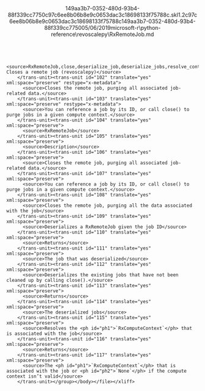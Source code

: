 <?xml version="1.0"?><xliff version="1.2" xmlns="urn:oasis:names:tc:xliff:document:1.2" xmlns:xsi="http://www.w3.org/2001/XMLSchema-instance" xsi:schemaLocation="urn:oasis:names:tc:xliff:document:1.2 xliff-core-1.2-transitional.xsd"><file datatype="xml" original="RxRemoteJob.md" source-language="en-US" target-language="en-US"><header><tool tool-id="mdxliff" tool-name="mdxliff" tool-version="1.0-1931010" tool-company="Microsoft" /><xliffext:skl_file_name xmlns:xliffext="urn:microsoft:content:schema:xliffextensions">149aa3b7-0352-480d-93b4-88f339cc7750c97c6ee8b06b8e9c0653dac3c18698133f75788c.skl</xliffext:skl_file_name><xliffext:version xmlns:xliffext="urn:microsoft:content:schema:xliffextensions">1.2</xliffext:version><xliffext:ms.openlocfilehash xmlns:xliffext="urn:microsoft:content:schema:xliffextensions">c97c6ee8b06b8e9c0653dac3c18698133f75788c</xliffext:ms.openlocfilehash><xliffext:ms.sourcegitcommit xmlns:xliffext="urn:microsoft:content:schema:xliffextensions">149aa3b7-0352-480d-93b4-88f339cc7750</xliffext:ms.sourcegitcommit><xliffext:ms.lasthandoff xmlns:xliffext="urn:microsoft:content:schema:xliffextensions">05/06/2019</xliffext:ms.lasthandoff><xliffext:ms.openlocfilepath xmlns:xliffext="urn:microsoft:content:schema:xliffextensions">microsoft-r\python-reference\revoscalepy\RxRemoteJob.md</xliffext:ms.openlocfilepath></header><body><group id="content" extype="content"><trans-unit id="101" translate="yes" xml:space="preserve" restype="x-metadata">
          <source>RxRemoteJob,close,deserialize_job,deserialize_jobs,resolve_context: Closes a remote job (revoscalepy)</source>
        </trans-unit><trans-unit id="102" translate="yes" xml:space="preserve" restype="x-metadata">
          <source>Closes the remote job, purging all associated job-related data.</source>
        </trans-unit><trans-unit id="103" translate="yes" xml:space="preserve" restype="x-metadata">
          <source>You can reference a job by its ID, or call close() to purge jobs in a given compute context.</source>
        </trans-unit><trans-unit id="104" translate="yes" xml:space="preserve">
          <source>RxRemoteJob</source>
        </trans-unit><trans-unit id="105" translate="yes" xml:space="preserve">
          <source>Description</source>
        </trans-unit><trans-unit id="106" translate="yes" xml:space="preserve">
          <source>Closes the remote job, purging all associated job-related data.</source>
        </trans-unit><trans-unit id="107" translate="yes" xml:space="preserve">
          <source>You can reference a job by its ID, or call close() to purge jobs in a given compute context.</source>
        </trans-unit><trans-unit id="108" translate="yes" xml:space="preserve">
          <source>Closes the remote job, purging all the data associated with the job</source>
        </trans-unit><trans-unit id="109" translate="yes" xml:space="preserve">
          <source>Deserializes a RxRemoteJob given the job ID</source>
        </trans-unit><trans-unit id="110" translate="yes" xml:space="preserve">
          <source>Returns</source>
        </trans-unit><trans-unit id="111" translate="yes" xml:space="preserve">
          <source>The job that was deserialized</source>
        </trans-unit><trans-unit id="112" translate="yes" xml:space="preserve">
          <source>Deserializes the existing jobs that have not been cleaned up by calling close().</source>
        </trans-unit><trans-unit id="113" translate="yes" xml:space="preserve">
          <source>Returns</source>
        </trans-unit><trans-unit id="114" translate="yes" xml:space="preserve">
          <source>The deserialized jobs</source>
        </trans-unit><trans-unit id="115" translate="yes" xml:space="preserve">
          <source>Resolves the <ph id="ph1">`RxComputeContext`</ph> that is associated with the job</source>
        </trans-unit><trans-unit id="116" translate="yes" xml:space="preserve">
          <source>Returns</source>
        </trans-unit><trans-unit id="117" translate="yes" xml:space="preserve">
          <source>The <ph id="ph1">`RxComputeContext`</ph> that is associated with the job or <ph id="ph2">`None`</ph> if the compute context isn’t valid</source>
        </trans-unit></group></body></file></xliff>